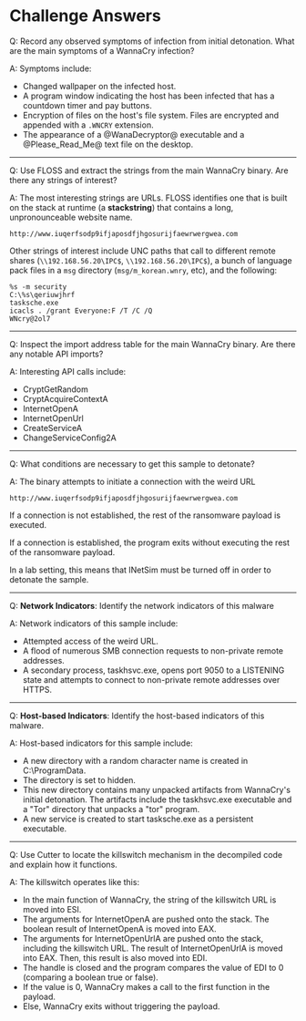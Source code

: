 # Challenge Answers

Q: Record any observed symptoms of infection from initial detonation. What are the main symptoms of a WannaCry infection?

A: Symptoms include:

- Changed wallpaper on the infected host.
-	A program window indicating the host has been infected that has a countdown timer and pay buttons.
-	Encryption of files on the host's file system. Files are encrypted and appended with a `.WNCRY` extension.
-	The appearance of a @WanaDecryptor@ executable and a @Please_Read_Me@ text file on the desktop.

---

Q: Use FLOSS and extract the strings from the main WannaCry binary. Are there any strings of interest?

A: The most interesting strings are URLs. FLOSS identifies one that is built on the stack at runtime (a **stackstring**) that contains a long, unpronounceable website name.
```
http://www.iuqerfsodp9ifjaposdfjhgosurijfaewrwergwea.com
```

 Other strings of interest include UNC paths that call to different remote shares (`\\192.168.56.20\IPC$`, `\\192.168.56.20\IPC$`), a bunch of language pack files in a `msg` directory  (`msg/m_korean.wnry`, etc), and the following:

 ```
%s -m security
C:\%s\qeriuwjhrf
tasksche.exe
icacls . /grant Everyone:F /T /C /Q
WNcry@2ol7
 ```

---

Q: Inspect the import address table for the main WannaCry binary. Are there any notable API imports?

A: Interesting API calls include:
- CryptGetRandom
- CryptAcquireContextA
- InternetOpenA
- InternetOpenUrl
- CreateServiceA
- ChangeServiceConfig2A


---

Q: What conditions are necessary to get this sample to detonate?

A: The binary attempts to initiate a connection with the weird URL
```
http://www.iuqerfsodp9ifjaposdfjhgosurijfaewrwergwea.com
```
If a connection is not established, the rest of the ransomware payload is executed.

If a connection is established, the program exits without executing the rest of the ransomware payload.

In a lab setting, this means that INetSim must be turned off in order to detonate the sample.

---

Q: **Network Indicators**: Identify the network indicators of this malware

A: Network indicators of this sample include:

- Attempted access of the weird URL.
- A flood of numerous SMB connection requests to non-private remote addresses.
- A secondary process, taskhsvc.exe, opens port 9050 to a LISTENING state and attempts to connect to non-private remote addresses over HTTPS.

---

Q: **Host-based Indicators**: Identify the host-based indicators of this malware.

A: Host-based indicators for this sample include:

- A new directory with a random character name is created in C:\ProgramData.
- The directory is set to hidden.
- This new directory contains many unpacked artifacts from WannaCry's initial detonation.
The artifacts include the taskhsvc.exe executable and a "Tor" directory that unpacks a "tor" program.
- A new service is created to start tasksche.exe as a persistent executable.

---

Q: Use Cutter to locate the killswitch mechanism in the decompiled code and explain how it functions.

A: The killswitch operates like this:

- In the main function of WannaCry, the string of the killswitch URL is moved into ESI.
- The arguments for InternetOpenA are pushed onto the stack. The boolean result of InternetOpenA is moved into EAX.
- The arguments for InternetOpenUrlA are pushed onto the stack, including the killswitch URL.
The result of InternetOpenUrlA is moved into EAX. Then, this result is also moved into EDI.
- The handle is closed and the program compares the value of EDI to 0 (comparing a boolean true or false).
- If the value is 0, WannaCry makes a call to the first function in the payload.
- Else, WannaCry exits without triggering the payload.



